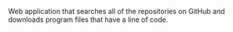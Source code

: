 Web application that searches all of the repositories on GitHub and downloads program files that have a line of code.
